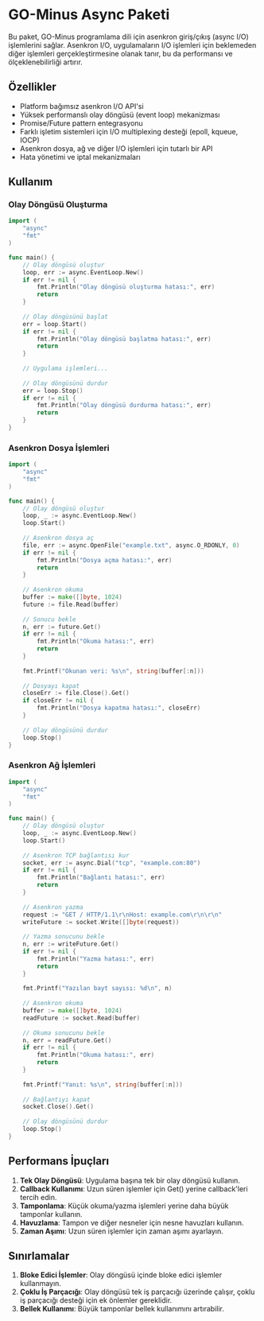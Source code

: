 # GO-Minus Async Paketi

Bu paket, GO-Minus programlama dili için asenkron giriş/çıkış (async I/O) işlemlerini sağlar. Asenkron I/O, uygulamaların I/O işlemleri için beklemeden diğer işlemleri gerçekleştirmesine olanak tanır, bu da performansı ve ölçeklenebilirliği artırır.

## Özellikler

- Platform bağımsız asenkron I/O API'si
- Yüksek performanslı olay döngüsü (event loop) mekanizması
- Promise/Future pattern entegrasyonu
- Farklı işletim sistemleri için I/O multiplexing desteği (epoll, kqueue, IOCP)
- Asenkron dosya, ağ ve diğer I/O işlemleri için tutarlı bir API
- Hata yönetimi ve iptal mekanizmaları

## Kullanım

### Olay Döngüsü Oluşturma

```go
import (
    "async"
    "fmt"
)

func main() {
    // Olay döngüsü oluştur
    loop, err := async.EventLoop.New()
    if err != nil {
        fmt.Println("Olay döngüsü oluşturma hatası:", err)
        return
    }
    
    // Olay döngüsünü başlat
    err = loop.Start()
    if err != nil {
        fmt.Println("Olay döngüsü başlatma hatası:", err)
        return
    }
    
    // Uygulama işlemleri...
    
    // Olay döngüsünü durdur
    err = loop.Stop()
    if err != nil {
        fmt.Println("Olay döngüsü durdurma hatası:", err)
        return
    }
}
```

### Asenkron Dosya İşlemleri

```go
import (
    "async"
    "fmt"
)

func main() {
    // Olay döngüsü oluştur
    loop, _ := async.EventLoop.New()
    loop.Start()
    
    // Asenkron dosya aç
    file, err := async.OpenFile("example.txt", async.O_RDONLY, 0)
    if err != nil {
        fmt.Println("Dosya açma hatası:", err)
        return
    }
    
    // Asenkron okuma
    buffer := make([]byte, 1024)
    future := file.Read(buffer)
    
    // Sonucu bekle
    n, err := future.Get()
    if err != nil {
        fmt.Println("Okuma hatası:", err)
        return
    }
    
    fmt.Printf("Okunan veri: %s\n", string(buffer[:n]))
    
    // Dosyayı kapat
    closeErr := file.Close().Get()
    if closeErr != nil {
        fmt.Println("Dosya kapatma hatası:", closeErr)
    }
    
    // Olay döngüsünü durdur
    loop.Stop()
}
```

### Asenkron Ağ İşlemleri

```go
import (
    "async"
    "fmt"
)

func main() {
    // Olay döngüsü oluştur
    loop, _ := async.EventLoop.New()
    loop.Start()
    
    // Asenkron TCP bağlantısı kur
    socket, err := async.Dial("tcp", "example.com:80")
    if err != nil {
        fmt.Println("Bağlantı hatası:", err)
        return
    }
    
    // Asenkron yazma
    request := "GET / HTTP/1.1\r\nHost: example.com\r\n\r\n"
    writeFuture := socket.Write([]byte(request))
    
    // Yazma sonucunu bekle
    n, err := writeFuture.Get()
    if err != nil {
        fmt.Println("Yazma hatası:", err)
        return
    }
    
    fmt.Printf("Yazılan bayt sayısı: %d\n", n)
    
    // Asenkron okuma
    buffer := make([]byte, 1024)
    readFuture := socket.Read(buffer)
    
    // Okuma sonucunu bekle
    n, err = readFuture.Get()
    if err != nil {
        fmt.Println("Okuma hatası:", err)
        return
    }
    
    fmt.Printf("Yanıt: %s\n", string(buffer[:n]))
    
    // Bağlantıyı kapat
    socket.Close().Get()
    
    // Olay döngüsünü durdur
    loop.Stop()
}
```

## Performans İpuçları

1. **Tek Olay Döngüsü**: Uygulama başına tek bir olay döngüsü kullanın.
2. **Callback Kullanımı**: Uzun süren işlemler için Get() yerine callback'leri tercih edin.
3. **Tamponlama**: Küçük okuma/yazma işlemleri yerine daha büyük tamponlar kullanın.
4. **Havuzlama**: Tampon ve diğer nesneler için nesne havuzları kullanın.
5. **Zaman Aşımı**: Uzun süren işlemler için zaman aşımı ayarlayın.

## Sınırlamalar

1. **Bloke Edici İşlemler**: Olay döngüsü içinde bloke edici işlemler kullanmayın.
2. **Çoklu İş Parçacığı**: Olay döngüsü tek iş parçacığı üzerinde çalışır, çoklu iş parçacığı desteği için ek önlemler gereklidir.
3. **Bellek Kullanımı**: Büyük tamponlar bellek kullanımını artırabilir.